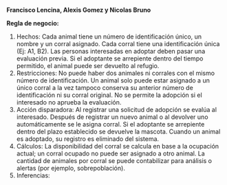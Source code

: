 **Francisco Lencina, Alexis Gomez  y Nicolas Bruno**

**Regla de negocio:**
1. Hechos: Cada animal tiene un número de identificación único, un nombre y un corral asignado.
Cada corral tiene una identificación única (Ej: A1, B2).
Las personas interesadas en adoptar deben pasar una evaluación previa.
Si el adoptante se arrepiente dentro del tiempo permitido, el animal puede ser devuelto al refugio.
2. Restricciones: No puede haber dos animales ni corrales con el mismo número de identificación.
Un animal solo puede estar asignado a un único corral a la vez tampoco conserva su anterior número de identificación ni su corral original.
No se permite la adopción si el interesado no aprueba la evaluación.
3. Acción disparadora: Al registrar una solicitud de adopción se evalúa al interesado.
Después de registrar un nuevo animal o al devolver uno automáticamente se le asigna corral.
Si el adoptante se arrepiente dentro del plazo establecido se devuelve la mascota.
Cuando un animal es adoptado, su registro es eliminado del sistema.
4. Cálculos: La disponibilidad del corral se calcula en base a la ocupación actual; un corral ocupado no puede ser asignado a otro animal.
La cantidad de animales por corral se puede contabilizar para análisis o alertas (por ejemplo, sobrepoblación).
5. Inferencias:
